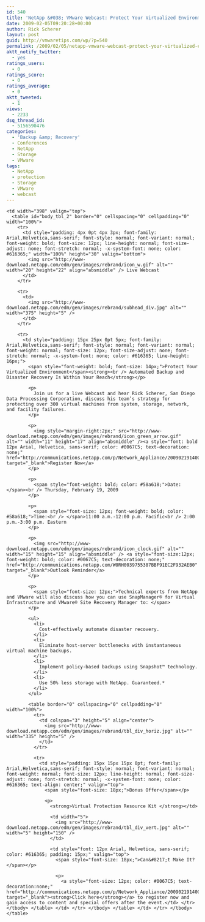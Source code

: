 ```yaml
---
id: 540
title: 'NetApp &#038; VMware Webcast: Protect Your Virtualized Environment'
date: 2009-02-05T09:20:28+00:00
author: Rick Scherer
layout: post
guid: http://vmwaretips.com/wp/?p=540
permalink: /2009/02/05/netapp-vmware-webcast-protect-your-virtualized-environment/
aktt_notify_twitter:
  - yes
ratings_users:
  - 0
ratings_score:
  - 0
ratings_average:
  - 0
aktt_tweeted:
  - 1
views:
  - 2233
dsq_thread_id:
  - 5156590476
categories:
  - 'Backup &amp; Recovery'
  - Conferences
  - NetApp
  - Storage
  - VMware
tags:
  - NetApp
  - protection
  - Storage
  - VMware
  - webcast
---
```

<table style="height: 638px;" border="0" cellspacing="0" cellpadding="0" width="496">
  <tr>
    <!-- content --></p> 
    
    <td width="398" valign="top">
      <table id="body_tbl_2" border="0" cellspacing="0" cellpadding="0" width="100%">
        <tr>
          <td style="padding: 4px 0pt 4px 3px; font-family: Arial,Helvetica,sans-serif; font-style: normal; font-variant: normal; font-weight: bold; font-size: 12px; line-height: normal; font-size-adjust: none; font-stretch: normal; -x-system-font: none; color: #616365;" width="100%" height="30" valign="bottom">
            <img src="http://www-download.netapp.com/edm/gen/images/rebrand/icon_w.gif" alt="" width="20" height="22" align="absmiddle" /> Live Webcast
          </td>
        </tr>
        
        <tr>
          <td>
            <img src="http://www-download.netapp.com/edm/gen/images/rebrand/subhead_div.jpg" alt="" width="375" height="5" />
          </td>
        </tr>
        
        <tr>
          <td style="padding: 15px 25px 0pt 5px; font-family: Arial,Helvetica,sans-serif; font-style: normal; font-variant: normal; font-weight: normal; font-size: 12px; font-size-adjust: none; font-stretch: normal; -x-system-font: none; color: #616365; line-height: 16px;">
            <span style="font-weight: bold; font-size: 14px;">Protect Your Virtualized Environment</span><strong><br /> Automated Backup and Disaster Recovery Is Within Your Reach</strong></p> 
            
            <p>
              Join us for a live Webcast and hear Rick Scherer, San Diego Data Processing Corporation, discuss his team’s strategy for protecting over 300 virtual machines from system, storage, network, and facility failures.
            </p>
            
            <p>
              <img style="margin-right:2px;" src="http://www-download.netapp.com/edm/gen/images/rebrand/icon_green_arrow.gif" alt="" width="11" height="17" align="absmiddle" /><a style="font: bold 12px Arial, Helvetica, sans-serif; color: #0067C5; text-decoration: none;" href="http://communications.netapp.com/p/Network_Appliance/20090219140000WL" target="_blank">Register Now</a>
            </p>
            
            <p>
              <span style="font-weight: bold; color: #58a618;">Date:</span><br /> Thursday, February 19, 2009
            </p>
            
            <p>
              <span style="font-size: 12px; font-weight: bold; color: #58a618;">Time:<br /> </span>11:00 a.m.-12:00 p.m. Pacific<br /> 2:00 p.m.-3:00 p.m. Eastern
            </p>
            
            <p>
              <img src="http://www-download.netapp.com/edm/gen/images/rebrand/icon_clock.gif" alt="" width="15" height="15" align="absmiddle" /> <a style="font-size:12px; font-weight: bold; color: #0067C5; text-decoration: none;" href="http://communications.netapp.com/W0RH0039755387BBF91EC2F932AEB0" target="_blank">Outlook Reminder</a>
            </p>
            
            <p>
              <span style="font-size: 12px;">Technical experts from NetApp and VMware will also discuss how you can use SnapManager® for Virtual Infrastructure and VMware® Site Recovery Manager to: </span>
            </p>
            
            <ul>
              <li>
                Cost-effectively automate disaster recovery.
              </li>
              <li>
                Eliminate host-server bottlenecks with instantaneous virtual machine backups.
              </li>
              <li>
                Implement policy-based backups using Snapshot™ technology.
              </li>
              <li>
                Use 50% less storage with NetApp. Guaranteed.*
              </li>
            </ul>
            
            <table border="0" cellspacing="0" cellpadding="0" width="100%">
              <tr>
                <td colspan="3" height="5" align="center">
                  <img src="http://www-download.netapp.com/edm/gen/images/rebrand/tbl_div_horiz.jpg" alt="" width="335" height="5" />
                </td>
              </tr>
              
              <tr>
                <td style="padding: 15px 15px 15px 0pt; font-family: Arial,Helvetica,sans-serif; font-style: normal; font-variant: normal; font-weight: normal; font-size: 12px; line-height: normal; font-size-adjust: none; font-stretch: normal; -x-system-font: none; color: #616365; text-align: center;" valign="top">
                  <span style="font-size: 18px;">Bonus Offer</span></p> 
                  
                  <p>
                    <strong>Virtual Protection Resource Kit </strong></td> 
                    
                    <td width="5">
                      <img src="http://www-download.netapp.com/edm/gen/images/rebrand/tbl_div_vert.jpg" alt="" width="5" height="150" />
                    </td>
                    
                    <td style="font: 12px Arial, Helvetica, sans-serif; color: #616365; padding: 15px;" valign="top">
                      <span style="font-size: 18px;">Can&#8217;t Make It?</span></p> 
                      
                      <p>
                        <a style="font-size: 12px; color: #0067C5; text-decoration:none;" href="http://communications.netapp.com/p/Network_Appliance/20090219140000WL" target="_blank"><strong>Click here</strong></a> to register now and gain access to content and special offers after the event.</td> </tr> </tbody> </table> </td> </tr> </tbody> </table> </td> </tr> </tbody> </table>
